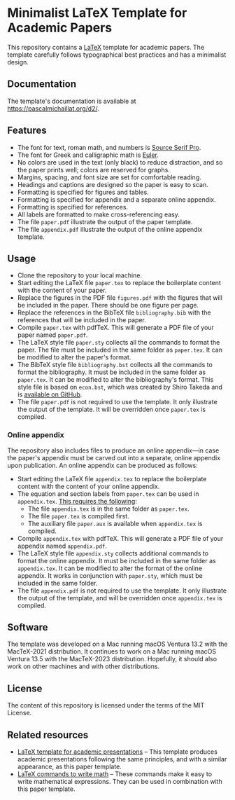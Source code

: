 # Minimalist LaTeX Template for Academic Papers

This repository contains a [LaTeX](https://github.com/latex3/latex2e) template for academic papers. The template carefully follows typographical best practices and has a minimalist design.

## Documentation

The template's documentation is available at https://pascalmichaillat.org/d2/.

## Features

+ The font for text, roman math, and numbers is [Source Serif Pro](https://github.com/adobe-fonts/source-serif).
+ The font for Greek and calligraphic math is [Euler](http://luc.devroye.org/fonts-26139.html).
+ No colors are used in the text (only black) to reduce distraction, and so the paper prints well; colors are reserved for graphs.
+ Margins, spacing, and font size are set for comfortable reading.
+ Headings and captions are designed so the paper is easy to scan.
+ Formatting is specified for figures and tables.
+ Formatting is specified for appendix and a separate online appendix.
+ Formatting is specified for references.
+ All labels are formatted to make cross-referencing easy.
+ The file `paper.pdf` illustrate the output of the paper template.
+ The file `appendix.pdf` illustrate the output of the online appendix template.

## Usage

+ Clone the repository to your local machine.
+ Start editing the LaTeX file `paper.tex` to replace the boilerplate content with the content of your paper. 
+ Replace the figures in the PDF file `figures.pdf` with the figures that will be included in the paper. There should be one figure per page.
+ Replace the references in the BibTeX file `bibliography.bib` with the references that will be included in the paper.
+ Compile `paper.tex` with pdfTeX. This will generate a PDF file of your paper named `paper.pdf`.
+ The LaTeX style file `paper.sty` collects all the commands to format the paper. The file must be included in the same folder as `paper.tex`. It can be modified to alter the paper's format.
+ The BibTeX style file `bibliography.bst` collects all the commands to format the bibliography. It must be included in the same folder as `paper.tex`. It can be modified to alter the bibliography's format. This style file is based on `econ.bst`, which was created by Shiro Takeda and is [available on GitHub](https://github.com/ShiroTakeda/econ-bst).
+ The file `paper.pdf` is not required to use the template. It only illustrate the output of the template. It will be overridden once `paper.tex` is compiled.

### Online appendix

The repository also includes files to produce an online appendix—in case the paper's appendix must be carved out into a separate, online appendix upon publication. An online appendix can be produced as follows:

+ Start editing the LaTeX file `appendix.tex` to replace the boilerplate content with the content of your online appendix. 
+ The equation and section labels from `paper.tex` can be used in `appendix.tex`. [This requires the following](https://www.ctan.org/pkg/xr):
	+ The file `appendix.tex` is in the same folder as `paper.tex`.
	+ The file `paper.tex` is compiled first.
	+ The auxiliary file `paper.aux` is available when `appendix.tex` is compiled.
+ Compile `appendix.tex` with pdfTeX. This will generate a PDF file of your appendix named `appendix.pdf`.
+ The LaTeX style file `appendix.sty` collects additional commands to format the online appendix. It must be included in the same folder as `appendix.tex`. It can be modified to alter the format of the online appendix. It works in conjunction with `paper.sty`, which must be included in the same folder. 
+ The file `appendix.pdf` is not required to use the template. It only illustrate the output of the template, and will be overridden once `appendix.tex` is compiled.

## Software

The template was developed on a Mac running macOS Ventura 13.2 with the MacTeX-2021 distribution. It continues to work on a Mac running macOS Ventura 13.5 with the MacTeX-2023 distribution. Hopefully, it should also work on other machines and with other distributions.

## License

The content of this repository is licensed under the terms of the MIT License.

## Related resources

+ [LaTeX template for academic presentations](https://github.com/pmichaillat/latex-presentation) – This template produces academic presentations following the same principles, and with a similar appearance, as this paper template. 
+ [LaTeX commands to write math](https://github.com/pmichaillat/latex-math) – These commands make it easy to write mathematical expressions. They can be used in combination with this paper template.
